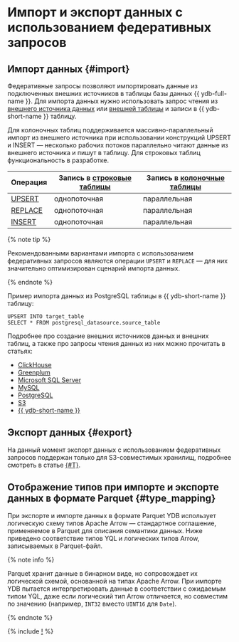 # Импорт и экспорт данных с использованием федеративных запросов

## Импорт данных {#import}

Федеративные запросы позволяют импортировать данные из подключенных внешних источников в таблицы базы данных {{ ydb-full-name }}. Для импорта данных нужно использовать запрос чтения из [внешнего источника данных](../datamodel/external_data_source.md) или [внешней таблицы](../datamodel/external_table.md) и записи в {{ ydb-short-name }} таблицу.

Для колоночных таблиц поддерживается массивно-параллельный импорт из внешнего источника при использовании конструкций UPSERT и INSERT — несколько рабочих потоков параллельно читают данные из внешнего источника и пишут в таблицу. Для строковых таблиц функциональность в разработке.

|Операция|Запись в [строковые таблицы](../datamodel/table.md#row-oriented-tables)|Запись в [колоночные таблицы](../datamodel/table.md#column-oriented-tables)|
|--------|-----------------|------------------|
|[UPSERT](../../yql/reference/syntax/upsert_into.md)|однопоточная|параллельная|
|[REPLACE](../../yql/reference/syntax/replace_into.md)|однопоточная|параллельная|
|[INSERT](../../yql/reference/syntax/insert_into.md)|однопоточная|параллельная|

{% note tip %}

Рекомендованными вариантами импорта с использованием федеративных запросов являются операции `UPSERT` и `REPLACE` — для них значительно оптимизирован сценарий импорта данных.

{% endnote %}

Пример импорта данных из PostgreSQL таблицы в {{ ydb-short-name }} таблицу:

```yql
UPSERT INTO target_table
SELECT * FROM postgresql_datasource.source_table
```

Подробнее про создание внешних источников данных и внешних таблиц, а также про запросы чтения данных из них можно прочитать в статьях:

- [ClickHouse](clickhouse.md#query)
- [Greenplum](greenplum.md#query)
- [Microsoft SQL Server](ms_sql_server.md#query)
- [MySQL](mysql.md#query)
- [PostgreSQL](postgresql.md#query)
- [S3](s3/external_table.md)
- [{{ ydb-short-name }}](ydb.md#query)

## Экспорт данных {#export}

На данный момент экспорт данных с использованием федеративных запросов поддержан только для S3-совместимых хранилищ, подробнее смотреть в статье [{#T}](s3/write_data.md#export-to-s3).

## Отображение типов при импорте и экспорте данных в формате Parquet {#type_mapping}

При экспорте и импорте данных в формате Parquet YDB использует логическую схему типов Apache Arrow — стандартное соглашение, применяемое в Parquet для описания семантики данных. Ниже приведено соответствие типов YQL и логических типов Arrow, записываемых в Parquet-файл.

{% note info %}

Parquet хранит данные в бинарном виде, но сопровождает их логической схемой, основанной на типах Apache Arrow. При импорте YDB пытается интерпретировать данные в соответствии с ожидаемым типом YQL, даже если логический тип Arrow отличается, но совместим по значению (например, `INT32` вместо `UINT16` для `Date`).

{% endnote %}

{% include [!](_includes/types_mapping.md) %}
